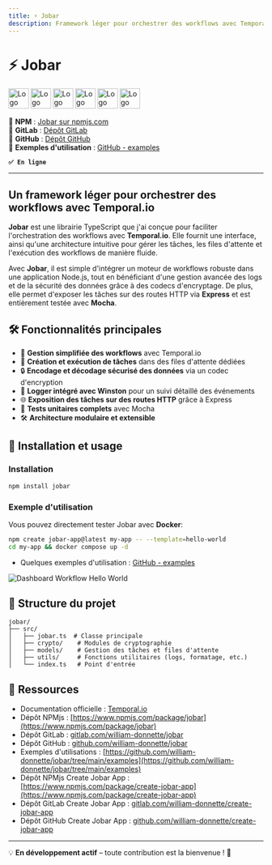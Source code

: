 ```yaml
---
title: ⚡ Jobar
description: Framework léger pour orchestrer des workflows avec Temporal.io
---
```


# ⚡ Jobar

<img alt="Logo de Node.js" src="https://cdn.jsdelivr.net/gh/devicons/devicon/icons/nodejs/nodejs-original.svg" width="40" />
<img alt="Logo de TypeScript" src="https://cdn.jsdelivr.net/gh/devicons/devicon/icons/typescript/typescript-original.svg" width="40" />
<img alt="Logo de Temporal" src="https://temporal.io/favicon.ico" width="40" />
<img alt="Logo de GitLab" src="https://cdn.jsdelivr.net/gh/devicons/devicon/icons/gitlab/gitlab-original.svg" width="40" />
<img alt="Logo de GitHub" src="https://cdn.jsdelivr.net/gh/devicons/devicon/icons/github/github-original.svg" width="40" />
<img alt="Logo de Docker" src="https://cdn.jsdelivr.net/gh/devicons/devicon/icons/docker/docker-original.svg" width="40" />

🔗 **NPM** : [Jobar sur npmjs.com](https://www.npmjs.com/package/jobar)  
🔗 **GitLab** : [Dépôt GitLab](https://gitlab.com/william-donnette/jobar)  
🔗 **GitHub** : [Dépôt GitHub](https://github.com/william-donnette/jobar)  
🔗 **Exemples d'utilisation** : [GitHub - examples](https://github.com/william-donnette/jobar/tree/main/examples)

**`✅ En ligne`**

---

## Un framework léger pour orchestrer des workflows avec Temporal.io

**Jobar** est une librairie TypeScript que j'ai conçue pour faciliter l'orchestration des workflows avec **Temporal.io**. Elle fournit une interface, ainsi qu'une architecture intuitive pour gérer les tâches, les files d'attente et l'exécution des workflows de manière fluide.

Avec **Jobar**, il est simple d'intégrer un moteur de workflows robuste dans une application Node.js, tout en bénéficiant d'une gestion avancée des logs et de la sécurité des données grâce à des codecs d'encryptage. De plus, elle permet d'exposer les tâches sur des routes HTTP via **Express** et est entièrement testée avec **Mocha**.

## 🛠 Fonctionnalités principales

-   🚀 **Gestion simplifiée des workflows** avec Temporal.io
-   📌 **Création et exécution de tâches** dans des files d'attente dédiées
-   🔒 **Encodage et décodage sécurisé des données** via un codec d'encryption
-   📜 **Logger intégré avec Winston** pour un suivi détaillé des événements
-   🌐 **Exposition des tâches sur des routes HTTP** grâce à Express
-   🧪 **Tests unitaires complets** avec Mocha
-   🛠️ **Architecture modulaire et extensible**

## 🚀 Installation et usage

### Installation

```sh
npm install jobar
```

### Exemple d'utilisation

Vous pouvez directement tester Jobar avec **Docker**:

```sh
npm create jobar-app@latest my-app -- --template=hello-world
cd my-app && docker compose up -d
```

-   Quelques exemples d'utilisation : [GitHub - examples](https://github.com/william-donnette/jobar/tree/main/examples)

![Dashboard Workflow Hello World](/img/dashboard-workflow-hello-world.png 'Dashboard Workflow Hello World')

## 📂 Structure du projet

```
jobar/
├── src/
│   ├── jobar.ts  # Classe principale
│   ├── crypto/    # Modules de cryptographie
│   ├── models/    # Gestion des tâches et files d'attente
│   ├── utils/     # Fonctions utilitaires (logs, formatage, etc.)
│   └── index.ts   # Point d'entrée
```

## 📖 Ressources

-   Documentation officielle : [Temporal.io](https://docs.temporal.io/)
-   Dépôt NPMjs : [https://www.npmjs.com/package/jobar](https://www.npmjs.com/package/jobar)
-   Dépôt GitLab : [gitlab.com/william-donnette/jobar](https://gitlab.com/william-donnette/jobar)
-   Dépôt GitHub : [github.com/william-donnette/jobar](https://github.com/william-donnette/jobar)
-   Exemples d'utilisations : [https://github.com/william-donnette/jobar/tree/main/examples](https://github.com/william-donnette/jobar/tree/main/examples)
-   Dépôt NPMjs Create Jobar App : [https://www.npmjs.com/package/create-jobar-app](https://www.npmjs.com/package/create-jobar-app)
-   Dépôt GitLab Create Jobar App : [gitlab.com/william-donnette/create-jobar-app](https://gitlab.com/william-donnette/create-jobar-app)
-   Dépôt GitHub Create Jobar App : [github.com/william-donnette/create-jobar-app](https://github.com/william-donnette/create-jobar-app)

---

💡 **En développement actif** – toute contribution est la bienvenue ! 🚀
